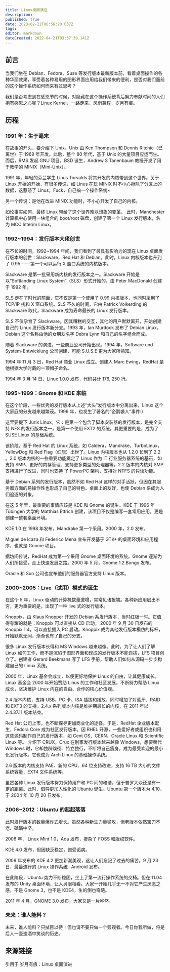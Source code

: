 ```yaml
---
title: Linux桌面演进
description: 
published: true
date: 2023-02-22T08:56:20.037Z
tags: 
editor: markdown
dateCreated: 2022-04-21T03:37:39.141Z
---
```


## 前言

当我们坐在 Debian、Fedora、Suse 等发行版本最新版本前，看着桌面操作的各种华丽效果，享受着各种易用的图形界面应用给我们带来的便利，是否对我们面前的这个操作系统如何而来有过思考？

我们是否考虑到在感恩节的时候，对隐藏在这个操作系统背后努力奉献时间的人们抱有感恩之心呢？Linux Kernel，一路走来，风雨兼程，岁月有痕。


## 历程

### 1991 年：生于毫末

在故事的开头，要介绍下 Unix。Unix 由 Ken Thompson 和 Dennis Ritchie（已离世）于 1969 年开发。此后，整个 80 年代，基于 Unix 的大量项目应运而生。而后，RMS 发起 GNU 项目，BSD 诞生，Andrew S Tanenbaum 教授开发了用于教学的 MINIX（Mini-Unix）。

1991 年，年轻的芬兰学生 Linus Torvalds 将其开发的内核带到这个世界。关于 Linux 开始的开始，有很多传说，如 Linus 在玩 MINIX 时不小心擦除了分区上的数据，这惹怒了 Linus，Fuck，自己搞一个操作系统~

另一个传说：是他在改进 MINIX 功能时，不小心开发了自己的内核。

如论事实如何，最终 Linux 带给了这个世界难以想象的变革。 此时，Manchester 计算机中心使用一块组合的 boot/root 磁盘，创建了第一个 Linux 发行版本，名为 MCC Interim Linux。

### 1992~1994：发行版本大佬创世


在不长的时间，1992~1994 年间，我们看到了最具有影响力的现在 Linux 桌面发行版本的创世：Slackware，Red Hat 和 Debian。此时，Linux 内核版本也升到了 0.95 ——第一个可以运行 X 窗口系统的内核版本。

Slackware 是第一批采用新内核的发行版本之一。Slackware 开始是以“Softlanding Linux System”（SLS）形式开始的，由 Peter MacDonald 创建于 1992 年。

SLS 走在了时代的前面，它不仅是第一个使用了 0.99 内核版本，也同时采用了 TCP/IP 栈和 X 窗口系统。SLS 不久的时间，它由 Patrick Volkerding 的 Slackware 取代，Slackware 成为寿命最长的 Linux 发行版本。

SLS 不仅孕育了 Slackware。因其糟糕的交互，其他的用户默默离开，开始创建自己的 Linux 发行版本新分支。1993 年，lan Murdock 发布了 Debian Linux。Debian 这个名称由他的女朋友名字 Debra Lynn 和自己的名字组合而成。

随着 Slackware 的演进，一些商业公司开始出现。1994 年，Software und System-Entwicklung 公司创建，可能 S.U.S.E 更为大家所熟知。

1994 年 11 月 3 日，Red Hat 商业 Linux 成立。创建人 Marc Ewing，RedHat 是他根据大学时戴的一顶帽子命名。

1994 年 3 月 14 日，Linux 1.0.0 发布，代码共计 176, 250 行。



### 1995~1999：Gnome 和 KDE 来临

在这个阶段，一些优秀的发行版本从上述“大头”发行版本中分离出来，Linux 这个大家庭的分支越来越繁茂。1996 年，也发生了著名的“企鹅袭人”事件:）


这里要提下 Jurix Linux。它：是第一个包含了脚本安装器的发行版本，是完全支持 NFS 的发行版本之一，是第一个使用 EXT2 的系统。其更重要的是，成为了 SUSE Linux 的基础系统。

该阶段，基于 Red Hat 的 Linux 系统，如 Caldera，Mandrake，TurboLinux，YellowDog 和 Red Flag（红旗）出世了。Linux 内核版本也从 1.2.0 长到了 2.2 。2.0 版本内核的一些重要功能奠定了 Linux 作为 IT 行业服务器系统的基石，如支持 SMP、更好的内存管理、支持更多类型的处理器等。2.2 版本的内核对 SMP 支持进行了改进，同时也支持 了 PowerPC 架构，支持对 NTFS 的只读功能。

基于 Debian 系列的发行版本，虽然不如 Red Hat 这样的对手活跃，但因在其服务器方面的易操作性也形成了自己的特色。桌面上的友好，也使 Debian 系成为人们追逐的对象。

在这 5 年里，最重要的事情应该是 KDE 和 Gnome 的诞生。KDE 于 1996 年 Tübingen 大学的 Matthias Ettrich 创建，该项目不仅是编写一套常用应用，更是创建一整套桌面环境。

KDE 1.0 在 1998 年发布，Mandrake 第一个采用。2000 年，2.0 发布。

Miguel de Icaza 和 Federico Mena 宣布开发基于 GTK+ 的桌面环境和应用程序，也就是 Gnome 项目。

据坊间传说，RedHat 成为第一个采用 Gnome 桌面环境的系统。Gnome 逐渐为人们所接受，走上快速发展之路。2000 年 5 月，Gnome 1.2 Bongo 发布。


Oracle 和 Sun 公司也宣布他们的服务器官方支持 Linux 版本。

### 2000~2005：Live（试用）模式的诞生

在这个 5 年，Linux 驱动的计算机数量激增，常常见诸报端。各种新应用层出不穷，更为重要的是，出现了一种 live 式的发行版本。

Knoppix，由 Klaus Knopper 开发的 Debian 系发行版本，当时红极一时。它值得夸耀的就是：Knoppix 可以直接从 CD 启动。 2000 年 9 月 30 日发布的 Knoppix 1.4，可以直接插入 PC 启动。Knoppix 成为其他发行版本模仿的标杆，开始默默无闻，渐渐也有了自己的分支。

很多 Linux 发行版本长得和 MS Windows 越来越像。此时，为了让人们了解 Linux 如何工作，而不是沉陷于图形界面和现成的发行版本不能自拔，LFS 项目创立了。创建者 Gerard Beekmans 写了 LFS 手册，帮助人们如何从源码一步步构建自己的 Linux 系统。

2000 年，Linux 基金会成立，以便更好地保护 Linux 的自由，让其健康成长。Linux 基金会 2000 年开始赞助 Linus 的工作和社区发展，不断努力帮助 Linux 成长，坚决维护 Linux 内在的自由、合作的核心价值观。

2.4 版本内核，支持 USB、PC 卡、ISA 插拔和播放，同时增加了对蓝牙、RAID 和 EXT3 的支持。2.4.x 系列版本内核是维护期最长的内核，在 2011 年以 2.4.37.11 版本结束。

Red Hat 公司上市，也不断探寻更加商业化的途径。于是，RedHat 企业版本诞生，Fedora Core 成为社区发行版本。因 RHEL 开源，一些爱好者或组织也利用这些源码制作自己的发行版本，如 Cent OS、CERN、Oracle Linux 和 Scientific Linux 等。 介绍下 CRUX，Crux 在别家发行版本越来越像 Windows，想要替代 Windows 时，它却独辟蹊径、特立独行，不断将自己瘦身，成为最受欢迎的最小化发行版本。它也成为 Arch Linux 的基础操作系统。

2.6 版本的内核支持 PAE、新的 CPU、64 位支持改进，支持 16 TB 大小的文件系统容量，EXT4 文件系统等。

虽然各种 Linux 发行版本努力保持用户和 PC 间的和谐，但于普罗大众还是有一定的距离。此时，倡导更加人性化的 Ubuntu 诞生。Ubuntu 第一个版本为 4.10，于 2004 年 10 月 20 日发布。

### 2006~2012：Ubuntu 的起起落落

此时发行版本的数量爆炸式增长。虽然各种新生力量猛攻，但老版本依然宝刀不老、砥砺中坚。

2006 年， Linux Mint 1.0，Ada 发布，掺杂了 FOSS 和版权软件。

KDE 4.0 发布，但因缺乏稳定，饱受诟病。

2009 年发布的 KDE 4.2 更加新潮美观，这让人们忘记了过去的痛苦。9 月 23 日，最最流行的 Linux 操作系统– Android 发布。

在此阶段，Ubuntu 势力不断稳固，坐上了第一流行操作系统的交椅。但在 11.04 发布的 Unity 桌面环境，让人另眼相看。大家一开始几乎无一不对它产生厌恶之感，不是 Gnome 3，也不是 KDE4，生的倒也奇葩。

2011 年 4 月，GNOME 3.0 发布，大家又是一片哗然。

### 未来：谁人能料？

未来，谁人能料？只拭目以待！但也请不要只做一个旁观者。今日你我所做，将是后人一壶浊酒中笑谈的历史。

## 来源链接

引用于 岁月有痕：Linux 桌面演进 
